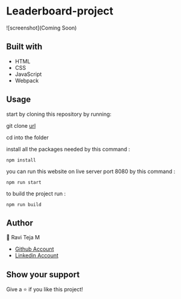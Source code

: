 # Leaderboard-project

![screenshot](Coming Soon)

## Built with

- HTML
- CSS
- JavaScript
- Webpack

## Usage

start by cloning this repository by running:

git clone [url](git@github.com:RaviTejaM9602/Leaderboard.git)

cd into the folder

install all the packages needed by this command :
``````
npm install
``````
you can run this website on live server port 8080 by this command :
```
npm run start
```
to build the project run :
```
npm run build
```
## Author

👤 Ravi Teja M

- [Github Account](https://https://github.com/RaviTejaM9602)
- [Linkedin Account](https://www.linkedin.com/in/ravi-teja-8499a31b9/)

## Show your support

Give a ⭐️ if you like this project!

